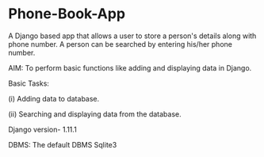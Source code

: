 # Phone-Book-App

A Django based app that allows a user to store a person's details along with phone number. A person can be searched by entering his/her phone number.

AIM: To perform basic functions like adding and displaying data in Django.

Basic Tasks:

(i) Adding data to database.

(ii) Searching and displaying data from the database.

 Django version- 1.11.1
 
 DBMS: The default DBMS Sqlite3
 
